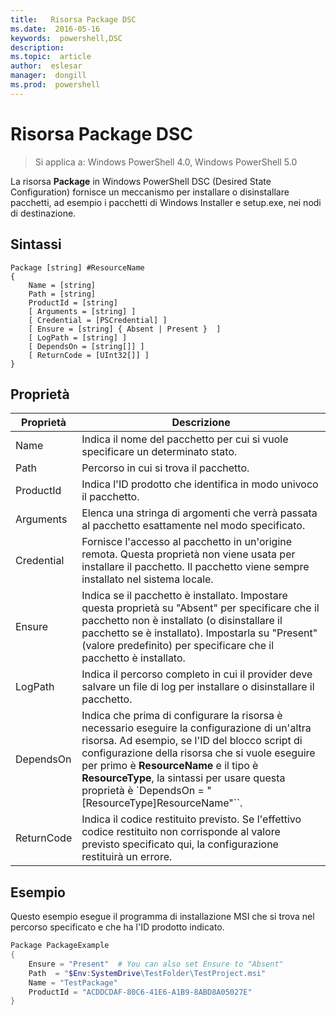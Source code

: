 ```yaml
---
title:   Risorsa Package DSC
ms.date:  2016-05-16
keywords:  powershell,DSC
description:  
ms.topic:  article
author:  eslesar
manager:  dongill
ms.prod:  powershell
---
```


# Risorsa Package DSC

> Si applica a: Windows PowerShell 4.0, Windows PowerShell 5.0

La risorsa **Package** in Windows PowerShell DSC (Desired State Configuration) fornisce un meccanismo per installare o disinstallare pacchetti, ad esempio i pacchetti di Windows Installer e setup.exe, nei nodi di destinazione.

## Sintassi

```
Package [string] #ResourceName
{
    Name = [string]
    Path = [string]
    ProductId = [string]
    [ Arguments = [string] ]
    [ Credential = [PSCredential] ]
    [ Ensure = [string] { Absent | Present }  ]
    [ LogPath = [string] ]
    [ DependsOn = [string[]] ]
    [ ReturnCode = [UInt32[]] ]
}
```

## Proprietà
|  Proprietà  |  Descrizione   | 
|---|---| 
| Name| Indica il nome del pacchetto per cui si vuole specificare un determinato stato.| 
| Path| Percorso in cui si trova il pacchetto.| 
| ProductId| Indica l'ID prodotto che identifica in modo univoco il pacchetto.| 
| Arguments| Elenca una stringa di argomenti che verrà passata al pacchetto esattamente nel modo specificato.| 
| Credential| Fornisce l'accesso al pacchetto in un'origine remota. Questa proprietà non viene usata per installare il pacchetto. Il pacchetto viene sempre installato nel sistema locale.| 
| Ensure| Indica se il pacchetto è installato. Impostare questa proprietà su "Absent" per specificare che il pacchetto non è installato (o disinstallare il pacchetto se è installato). Impostarla su "Present" (valore predefinito) per specificare che il pacchetto è installato.| 
| LogPath| Indica il percorso completo in cui il provider deve salvare un file di log per installare o disinstallare il pacchetto.| 
| DependsOn | Indica che prima di configurare la risorsa è necessario eseguire la configurazione di un'altra risorsa. Ad esempio, se l'ID del blocco script di configurazione della risorsa che si vuole eseguire per primo è **ResourceName** e il tipo è **ResourceType**, la sintassi per usare questa proprietà è `DependsOn = "[ResourceType]ResourceName"``.| 
| ReturnCode| Indica il codice restituito previsto. Se l'effettivo codice restituito non corrisponde al valore previsto specificato qui, la configurazione restituirà un errore.| 

## Esempio

Questo esempio esegue il programma di installazione MSI che si trova nel percorso specificato e che ha l'ID prodotto indicato.

```powershell
Package PackageExample
{
    Ensure = "Present"  # You can also set Ensure to "Absent"
    Path  = "$Env:SystemDrive\TestFolder\TestProject.msi"
    Name = "TestPackage"
    ProductId = "ACDDCDAF-80C6-41E6-A1B9-8ABD8A05027E"
} 
```



<!--HONumber=May16_HO3-->


